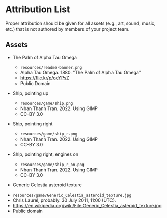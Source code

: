 # Attribution List

Proper attribution should be given for all assets (e.g., art, sound, music, etc.) that is not
authored by members of your project team.

## Assets

* The Palm of Alpha Tau Omega
  - `resources/readme-banner.png`
  - Alpha Tau Omega. 1880. "The Palm of Alpha Tau Omega"
  - https://flic.kr/p/oeYPsZ
  - Public Domain

* Ship, pointing up
  - `resources/game/ship.png`
  - Nhan Thanh Tran. 2022. Using GIMP
  - CC-BY 3.0

* Ship, pointing right
  - `resources/game/ship_r.png`
  - Nhan Thanh Tran. 2022. Using GIMP
  - CC-BY 3.0

* Ship, pointing right, engines on
  - `resources/game/ship_r_on.png`
  - Nhan Thanh Tran. 2022. Using GIMP
  - CC-BY 3.0

*  Generic Celestia asteroid texture
  - `resources/game/Generic_Celestia_asteroid_texture.jpg`
  - Chris Laurel, probably. 30 July 2011, 11:00 (UTC).
  - https://en.wikipedia.org/wiki/File:Generic_Celestia_asteroid_texture.jpg 
  - Public domain
